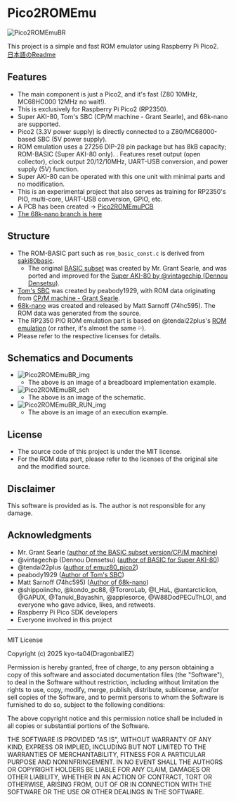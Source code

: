 # Pico2ROMEmu
![Pico2ROMEmuBR](./IMG/Pico2ROMEmuBR_title_img.jpg)
<!-- [Pico2ROMEmuBR](./IMG/Pico2ROMEmuPCB_68nano_img_2_1.jpg) -->
This project is a simple and fast ROM emulator using Raspberry Pi Pico2.  
[日本語のReadme](./README.md)
## Features
- The main component is just a Pico2, and it's fast (Z80 10MHz, MC68HC000 12MHz no wait!).
- This is exclusively for Raspberry Pi Pico2 (RP2350).
- Super AKI-80, Tom's SBC (CP/M machine - Grant Searle), and 68k-nano are supported.
- Pico2 (3.3V power supply) is directly connected to a Z80/MC68000-based SBC (5V power supply).
- ROM emulation uses a 27256 DIP-28 pin package but has 8kB capacity; ROM-BASIC (Super AKI-80 only).
. Features reset output (open collector), clock output 20/12/10MHz, UART-USB conversion, and power supply (5V) function.
- Super AKI-80 can be operated with this one unit with minimal parts and no modification.
- This is an experimental project that also serves as training for RP2350's PIO, multi-core, UART-USB conversion, GPIO, etc.
- A PCB has been created -> [Pico2ROMEmuPCB](./Pico2ROMEmuPCB/README.md)
- [The 68k-nano branch is here](https://github.com/kyo-ta04/Pico2ROMEmuBR/tree/68k-nano)

## Structure
- The ROM-BASIC part such as `rom_basic_const.c` is derived from [saki80basic](https://vintagechips.wordpress.com/2025/04/24/saki80basic/).
  - The original [BASIC subset](http://searle.x10host.com/cpm/index.html) was created by Mr. Grant Searle, and was ported and improved for the [Super AKI-80 by @vintagechip (Dennou Densetsu)](https://vintagechips.wordpress.com/2025/04/24/saki80basic/).
- [Tom's SBC](https://oshwlab.com/peabody1929/CPM_Z80_Board_REV_B_copy-76313012f79945d3b8b9d3047368abf7) was created by peabody1929, with ROM data originating from [CP/M machine - Grant Searle](http://searle.x10host.com/cpm/index.html).
- [68k-nano](https://github.com/74hc595/68k-nano) was created and released by Matt Sarnoff (74hc595). The ROM data was generated from the source.
- The RP2350 PIO ROM emulation part is based on @tendai22plus's [ROM emulation](https://github.com/tendai22/emuz80_pico2/blob/main/doc/ROM_EMULATION.md) (or rather, it's almost the same 💦).
- Please refer to the respective licenses for details.

## Schematics and Documents
- ![Pico2ROMEmuBR_img](./IMG/Pico2ROMEmuBR_img.jpg)
  - The above is an image of a breadboard implementation example.
- ![Pico2ROMEmuBR_sch](./IMG/Pico2ROMEmuBR_sch.png)
  - The above is an image of the schematic.
- ![Pico2ROMEmuBR_RUN_img](./IMG/Pico2ROMEmuBR_RUN_img.png)
  - The above is an image of an execution example.

## License
- The source code of this project is under the MIT license.
- For the ROM data part, please refer to the licenses of the original site and the modified source.

## Disclaimer
This software is provided as is. The author is not responsible for any damage.

## Acknowledgments
- Mr. Grant Searle ([author of the BASIC subset version/CP/M machine](http://searle.x10host.com/index.html))
- @vintagechip (Dennou Densetsu) ([author of BASIC for Super AKI-80](https://vintagechips.wordpress.com/))
- @tendai22plus ([author of emuz80_pico2](https://github.com/tendai22/emuz80_pico2))
- peabody1929 ([Author of Tom's SBC](https://oshwlab.com/peabody1929/works))
- Matt Sarnoff (74hc595) ([Author of 68k-nano](https://github.com/74hc595/68k-nano))
- @shippoiincho, @kondo_pc88, @TororoLab, @I_HaL, @antarcticlion, @GAPUX, @Tanuki_Bayashin, @applesorce, @W88DodPECuThLOl, and everyone who gave advice, likes, and retweets.
- Raspberry Pi Pico SDK developers
- Everyone involved in this project

---

MIT License

Copyright (c) 2025 kyo-ta04(DragonballEZ)

Permission is hereby granted, free of charge, to any person obtaining a copy
of this software and associated documentation files (the "Software"), to deal
in the Software without restriction, including without limitation the rights
to use, copy, modify, merge, publish, distribute, sublicense, and/or sell
copies of the Software, and to permit persons to whom the Software is
furnished to do so, subject to the following conditions:

The above copyright notice and this permission notice shall be included in all
copies or substantial portions of the Software.

THE SOFTWARE IS PROVIDED "AS IS", WITHOUT WARRANTY OF ANY KIND, EXPRESS OR
IMPLIED, INCLUDING BUT NOT LIMITED TO THE WARRANTIES OF MERCHANTABILITY,
FITNESS FOR A PARTICULAR PURPOSE AND NONINFRINGEMENT. IN NO EVENT SHALL THE
AUTHORS OR COPYRIGHT HOLDERS BE LIABLE FOR ANY CLAIM, DAMAGES OR OTHER
LIABILITY, WHETHER IN AN ACTION OF CONTRACT, TORT OR OTHERWISE, ARISING FROM,
OUT OF OR IN CONNECTION WITH THE SOFTWARE OR THE USE OR OTHER DEALINGS IN THE
SOFTWARE.
